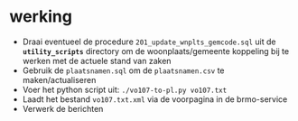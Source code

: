 # werking

- Draai eventueel de procedure `201_update_wnplts_gemcode.sql` uit de **`utility_scripts`** directory om de woonplaats/gemeente koppeling bij te werken met de actuele stand van zaken
- Gebruik de `plaatsnamen.sql` om de `plaatsnamen.csv` te maken/actualiseren
- Voer het python script uit: `./vo107-to-pl.py vo107.txt`
- Laadt het bestand `vo107.txt.xml` via de voorpagina in de brmo-service
- Verwerk de berichten